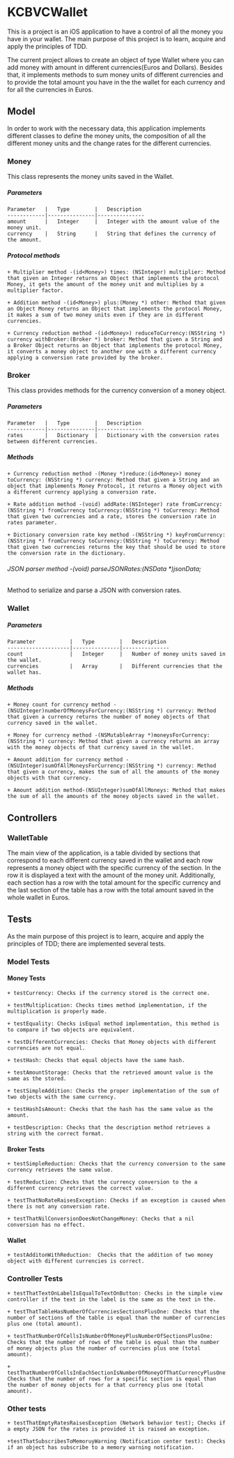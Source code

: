 # KCBVCWallet

This is a project is an iOS application to have a control of all the money you have in your wallet. The main purpose of this project is to learn, acquire and apply the principles of TDD.

The current project allows to create an object of type Wallet where you can add money with amount in different currencies(Euros and Dollars). Besides that, it implements methods to sum money units of different currencies and to provide the total amount you have in the the wallet for each currency and for all the currencies in Euros.

## Model

In order to work with the necessary data, this application implements different classes to define the money units, the composition of all the different money units and the change rates for the different currencies.

### Money
This class represents the money units saved in the Wallet.

##### Parameters
	Parameter	|	Type		|	Description
	------------|---------------|---------------
	amount 		|	Integer		|	Integer with the amount value of the money unit.
    currency	|	String		|	String that defines the currency of the amount.

##### Protocol methods
	+ Multiplier method -(id<Money>) times: (NSInteger) multiplier: Method that given an Integer returns an Object that implements the protocol Money, it gets the amount of the money unit and multiplies by a multiplier factor. 

	+ Addition method -(id<Money>) plus:(Money *) other: Method that given an Object Money returns an Object that implements the protocol Money, it makes a sum of two money units even if they are in different currencies.

	+ Currency reduction method -(id<Money>) reduceToCurrency:(NSString *) currency withBroker:(Broker *) broker: Method that given a String and a Broker Object returns an Object that implements the protocol Money, it converts a money object to another one with a different currency applying a conversion rate provided by the broker.

### Broker
This class provides methods for the currency conversion of a money object.

##### Parameters
	Parameter	|	Type		|	Description
	------------|---------------|---------------
	rates 		|	Dictionary	|	Dictionary with the conversion rates between different currencies.

##### Methods
	+ Currency reduction method -(Money *)reduce:(id<Money>) money toCurrency: (NSString *) currency: Method that given a String and an object that implements Money Protocol, it returns a Money object with a different currency applying a conversion rate.

	+ Rate addition method -(void) addRate:(NSInteger) rate fromCurrency:(NSString *) fromCurrency toCurrency:(NSString *) toCurrency: Method that given two currencies and a rate, stores the conversion rate in rates parameter.

	+ Dictionary conversion rate key method -(NSString *) keyFromCurrency:(NSString *) fromCurrency toCurrency:(NSString *) toCurrency: Method that given two currencies returns the key that should be used to store the conversion rate in the dictionary.

###### JSON parser method -(void) parseJSONRates:(NSData *)jsonData;
Method to serialize and parse a JSON with conversion rates.

### Wallet

##### Parameters
	Parameter			|	Type		|	Description
	--------------------|---------------|---------------
	count 				|	Integer		|	Number of money units saved in the wallet.
	currencies 			|	Array		|	Different currencies that the wallet has.

##### Methods
	+ Money count for currency method -(NSUInteger)numberOfMoneysForCurrency:(NSString *) currency: Method that given a currency returns the number of money objects of that currency saved in the wallet.

	+ Money for currency method -(NSMutableArray *)moneysForCurrency:(NSString *) currency: Method that given a currency returns an array with the money objects of that currency saved in the wallet.

	+ Amount addition for currency method -(NSUInteger)sumOfAllMoneysForCurrency:(NSString *) currency: Method that given a currency, makes the sum of all the amounts of the money objects with that currency.

	+ Amount addition method-(NSUInteger)sumOfAllMoneys: Method that makes the sum of all the amounts of the money objects saved in the wallet.

## Controllers

### WalletTable
The main view of the application, is a table divided by sections that correspond to each different currency saved in the wallet and each row represents a money object with the specific currency of the section. In the row it is displayed a text with the amount of the money unit. Additionally, each section has a row with the total amount for the specific currency and the last section of the table has a row with the total amount saved in the whole wallet in Euros.

## Tests
As the main purpose of this project is to learn, acquire and apply the principles of TDD; there are implemented several tests.

### Model Tests

#### Money Tests

	+ testCurrency: Checks if the currency stored is the correct one.

	+ testMultiplication: Checks times method implementation, if the multiplication is properly made.

	+ testEquality: Checks isEqual method implementation, this method is to compare if two objects are equivalent.

	+ testDifferentCurrencies: Checks that Money objects with different currencies are not equal.

	+ testHash: Checks that equal objects have the same hash.

	+ testAmountStorage: Checks that the retrieved amount value is the same as the stored.

	+ testSimpleAddition: Checks the proper implementation of the sum of two objects with the same currency.

	+ testHashIsAmount: Checks that the hash has the same value as the amount.

	+ testDescription: Checks that the description method retrieves a string with the correct format.

#### Broker Tests

	+ testSimpleReduction: Checks that the currency conversion to the same currency retrieves the same value.

	+ testReduction: Checks that the currency conversion to the a different currency retrieves the correct value.

	+ testThatNoRateRaisesException: Checks if an exception is caused when there is not any conversion rate.

	+ testThatNilConversionDoesNotChangeMoney: Checks that a nil conversion has no effect.

#### Wallet 

	+ testAdditonWithReduction:  Checks that the addition of two money object with different currencies is correct.

### Controller Tests

	+ testThatTextOnLabelIsEqualToTextOnButton: Checks in the simple view controller if the text in the label is the same as the text in the.

	+ testThatTableHasNumberOfCurrenciesSectionsPlusOne: Checks that the number of sections of the table is equal than the number of currencies plus one (total amount).

	+ testThatNumberOfCellsIsNumberOfMoneyPlusNumberOfSectionsPlusOne: Checks that the number of rows of the table is equal than the number of money objects plus the number of currencies plus one (total amount).

	+ testThatNumberOfCellsInEachSectionIsNumberOfMoneyOfThatCurrencyPlusOne: Checks that the number of rows for a specific section is equal than the number of money objects for a that currency plus one (total amount).

### Other tests

	+ testThatEmptyRatesRaisesException (Network behavior test); Checks if a empty JSON for the rates is provided it is raised an exception.

	+testThatSubscribesToMemoruyWarning (Notification center test): Checks if an object has subscribe to a memory warning notification.
